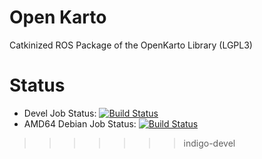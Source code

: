 # Open Karto

Catkinized ROS Package of the OpenKarto Library (LGPL3)

# Status

 * Devel Job Status: [![Build Status](http://build.ros.org/buildStatus/icon?job=Idev__open_karto__ubuntu_trusty_amd64)](http://build.ros.org/job/Idev__open_karto__ubuntu_trusty_amd64/)
 * AMD64 Debian Job Status: [![Build Status](http://build.ros.org/buildStatus/icon?job=Jbin_uT64__open_karto__ubuntu_trusty_amd64__binary)](http://build.ros.org/job/Jbin_uT64__open_karto__ubuntu_trusty_amd64__binary)
>>>>>>> indigo-devel
